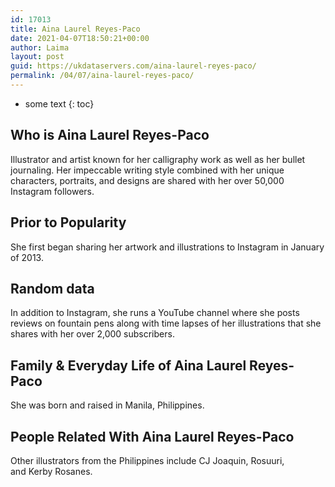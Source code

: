 ```yaml
---
id: 17013
title: Aina Laurel Reyes-Paco
date: 2021-04-07T18:50:21+00:00
author: Laima
layout: post
guid: https://ukdataservers.com/aina-laurel-reyes-paco/
permalink: /04/07/aina-laurel-reyes-paco/
---
```


* some text
{: toc}


## Who is Aina Laurel Reyes-Paco
                  
                  
                  
Illustrator and artist known for her calligraphy work as well as her bullet journaling. Her impeccable writing style combined with her unique characters, portraits, and designs are shared with her over 50,000 Instagram followers. 
                  
              
            
              
            
                
                
                
## Prior to Popularity
                  
                  
                  
She first began sharing her artwork and illustrations to Instagram in January of 2013. 
                  
              
            
              
            
                
                
                
## Random data
                  
                  
                  
In addition to Instagram, she runs a YouTube channel where she posts reviews on fountain pens along with time lapses of her illustrations that she shares with her over 2,000 subscribers. 
                  
              
            
              
            
                
                
                
## Family & Everyday Life of Aina Laurel Reyes-Paco
                  
                  
                  
She was born and raised in Manila, Philippines. 
                  
              
            
              
            
                
                
                
## People Related With Aina Laurel Reyes-Paco
                  
                  
                  
Other illustrators from the Philippines include CJ Joaquin, Rosuuri, and Kerby Rosanes. 
                  
              
            
              
            
                
              
            
              
              
            
            
              
            
          
          
          